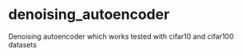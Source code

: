 # denoising_autoencoder
Denoising autoencoder which works tested with cifar10 and cifar100 datasets

